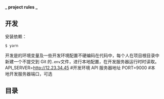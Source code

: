 **_ project rules _**

## 开发

安装依赖：

    $ yarn

开发是的环境变量及一些开发环境配置不硬编码在代码中，每个人在项目根目录中新建一个不提交到 Git 的`.env`文件，进行本地配置，在开发服务器运行时时读取。
API_SERVER=http://12.23.34.45 #开发环境 API 服务器地址
PORT=9000 #本地开发服务器端口，可选

## 目录
